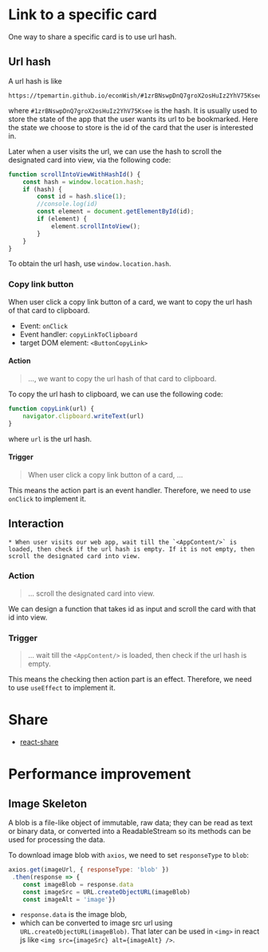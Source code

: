 # Link to a specific card

One way to share a specific card is to use url hash.

## Url hash

A url hash is like
```
https://tpemartin.github.io/econWish/#1zrBNswpDnQ7groX2osHuIz2YhV75Ksee
```
where `#1zrBNswpDnQ7groX2osHuIz2YhV75Ksee` is the hash. It is usually used to store the state of the app that the user wants its url to be bookmarked. Here the state we choose to store is the id of the card that the user is interested in.

Later when a user visits the url, we can use the hash to scroll the designated card into view, via the following code:
```js
function scrollIntoViewWithHashId() {
    const hash = window.location.hash;
    if (hash) {
        const id = hash.slice(1);
        //console.log(id)
        const element = document.getElementById(id);
        if (element) {
            element.scrollIntoView();
        }
    }
}
```

To obtain the url hash, use `window.location.hash`.

### Copy link button

When user click a copy link button of a card, we want to copy the url hash of that card to clipboard.

  * Event: `onClick`
  * Event handler: `copyLinkToClipboard`
  * target DOM element: `<ButtonCopyLink>`

#### Action

> ..., we want to copy the url hash of that card to clipboard.

To copy the url hash to clipboard, we can use the following code:
```js
function copyLink(url) {
    navigator.clipboard.writeText(url)
}
```
where `url` is the url hash.

#### Trigger

> When user click a copy link button of a card, ...

This means the action part is an event handler. Therefore, we need to use `onClick` to implement it.



## Interaction 

    * When user visits our web app, wait till the `<AppContent/>` is loaded, then check if the url hash is empty. If it is not empty, then scroll the designated card into view.

### Action

> ... scroll the designated card into view.

We can design a function that takes id as input and scroll the card with that id into view.


### Trigger

> ... wait till the `<AppContent/>` is loaded, then check if the url hash is empty.

This means the checking then action part is an effect. Therefore, we need to use `useEffect` to implement it.



# Share

  * [react-share](https://www.npmjs.com/package/react-share)


# Performance improvement


## Image Skeleton

A blob is a file-like object of immutable, raw data; they can be read as text or binary data, or converted into a ReadableStream so its methods can be used for processing the data.

To download image blob with `axios`, we need to set `responseType` to `blob`:
```js
axios.get(imageUrl, { responseType: 'blob' })
 .then(response => {
    const imageBlob = response.data
    const imageSrc = URL.createObjectURL(imageBlob)
    const imageAlt = 'image'})
```

  * `response.data` is the image blob, 
  * which can be converted to image src url using `URL.createObjectURL(imageBlob)`. That later can be used in `<img>` in react js like `<img src={imageSrc} alt={imageAlt} />`.

